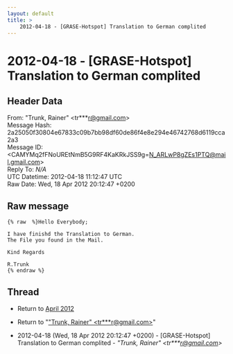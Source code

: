 ```yaml
---
layout: default
title: >
    2012-04-18 - [GRASE-Hotspot] Translation to German complited
---
```


# 2012-04-18 - [GRASE-Hotspot] Translation to German complited

## Header Data

From: "Trunk, Rainer" \<tr***r@gmail.com\><br>
Message Hash: 2a25050f30804e67833c09b7bb98df60de86f4e8e294e46742768d6119cca2a3<br>
Message ID: \<CAMYMq2fFNoUREtNmB5G9RF4KaKRkJSS9g=N_ARLwP8gZEs1PTQ@mail.gmail.com\><br>
Reply To: _N/A_<br>
UTC Datetime: 2012-04-18 11:12:47 UTC<br>
Raw Date: Wed, 18 Apr 2012 20:12:47 +0200<br>

## Raw message

```
{% raw  %}Hello Everybody;

I have finishd the Translation to German.
The File you found in the Mail.

Kind Regards

R.Trunk
{% endraw %}
```

## Thread

+ Return to [April 2012](/archive/2012/04)

+ Return to "["Trunk, Rainer" <tr***r<span>@</span>gmail.com>](/authors/tr___r_at_gmail_com)"

+ 2012-04-18 (Wed, 18 Apr 2012 20:12:47 +0200) - [GRASE-Hotspot] Translation to German complited - _"Trunk, Rainer" \<tr***r@gmail.com\>_


